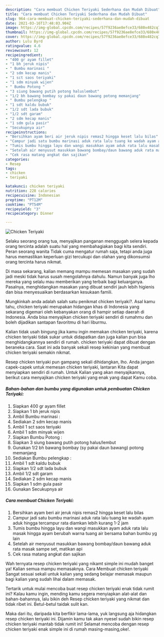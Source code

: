 ```yaml
---
description: "Cara membuat Chicken Teriyaki Sederhana dan Mudah Dibuat"
title: "Cara membuat Chicken Teriyaki Sederhana dan Mudah Dibuat"
slug: 964-cara-membuat-chicken-teriyaki-sederhana-dan-mudah-dibuat
date: 2021-03-16T17:48:03.904Z
image: https://img-global.cpcdn.com/recipes/57f9236ae8efce33/680x482cq70/chicken-teriyaki-foto-resep-utama.jpg
thumbnail: https://img-global.cpcdn.com/recipes/57f9236ae8efce33/680x482cq70/chicken-teriyaki-foto-resep-utama.jpg
cover: https://img-global.cpcdn.com/recipes/57f9236ae8efce33/680x482cq70/chicken-teriyaki-foto-resep-utama.jpg
author: Lulu Byrd
ratingvalue: 4.6
reviewcount: 12
recipeingredient:
- "400 gr ayam fillet"
- "1 bh jeruk nipis"
- " Bumbu marinasi "
- "2 sdm kecap manis"
- "1 sct saos teriyaki"
- "1 sdm minyak wijen"
- " Bumbu Potong "
- "3 siung bawang putih potong haluslembut"
- "1/2 bh bawang bombay sy pakai daun bawang potong memanjang"
- " Bumbu pelengkap "
- "1 sdt kaldu bubuk"
- "1/2 sdt lada bubuk"
- "1/2 sdt garam"
- "2 sdm kecap manis"
- "1 sdm gula pasir"
- "Secukupnya air"
recipeinstructions:
- "Bersihkan ayam beri air jeruk nipis remas2 hingga keset lalu bilas"
- "Campur jadi satu bumbu marinasi aduk rata lalu tuang ke wadah ayam aduk hingga tercampur rata diamkan lebih kurang 1-2 jam"
- "Tumis bumbu hingga layu dan wangi masukkan ayam aduk rata lalu masak hingga ayam berubah warna tuang air bersama bahan bumbu yg lain"
- "Setelah air menyusut masukkan bawang bombay/daun bawang aduk rata masak sampe set, matikan api"
- "Cek rasa matang angkat dan sajikan"
categories:
- Resep
tags:
- chicken
- teriyaki

katakunci: chicken teriyaki 
nutrition: 228 calories
recipecuisine: Indonesian
preptime: "PT12M"
cooktime: "PT54M"
recipeyield: "3"
recipecategory: Dinner

---
```



![Chicken Teriyaki](https://img-global.cpcdn.com/recipes/57f9236ae8efce33/680x482cq70/chicken-teriyaki-foto-resep-utama.jpg)

Selaku seorang orang tua, menyajikan panganan menggugah selera kepada orang tercinta adalah suatu hal yang membahagiakan bagi kita sendiri. Peran seorang  wanita Tidak cuma mengatur rumah saja, tetapi anda juga harus memastikan keperluan gizi tercukupi dan olahan yang dikonsumsi orang tercinta harus nikmat.

Di masa  sekarang, kalian memang mampu memesan masakan yang sudah jadi meski tidak harus susah mengolahnya dahulu. Namun banyak juga lho mereka yang selalu mau memberikan yang terbaik bagi keluarganya. Pasalnya, menghidangkan masakan yang dibuat sendiri jauh lebih higienis dan bisa menyesuaikan berdasarkan kesukaan famili. 



Mungkinkah anda adalah salah satu penikmat chicken teriyaki?. Asal kamu tahu, chicken teriyaki merupakan hidangan khas di Indonesia yang sekarang digemari oleh kebanyakan orang di hampir setiap daerah di Indonesia. Anda bisa menyajikan chicken teriyaki sendiri di rumahmu dan boleh dijadikan santapan favoritmu di hari liburmu.

Kalian tidak usah bingung jika kamu ingin memakan chicken teriyaki, karena chicken teriyaki tidak sukar untuk didapatkan dan juga kalian pun bisa menghidangkannya sendiri di rumah. chicken teriyaki dapat dibuat dengan beraneka cara. Saat ini ada banyak sekali resep kekinian yang membuat chicken teriyaki semakin nikmat.

Resep chicken teriyaki pun gampang sekali dihidangkan, lho. Anda jangan capek-capek untuk memesan chicken teriyaki, lantaran Kita dapat menyiapkan sendiri di rumah. Untuk Kalian yang akan menyajikannya, berikut cara menyajikan chicken teriyaki yang enak yang dapat Kamu coba.

<!--inarticleads1-->

##### Bahan-bahan dan bumbu yang digunakan untuk pembuatan Chicken Teriyaki:

1. Siapkan 400 gr ayam fillet
1. Siapkan 1 bh jeruk nipis
1. Ambil  Bumbu marinasi :
1. Sediakan 2 sdm kecap manis
1. Ambil 1 sct saos teriyaki
1. Ambil 1 sdm minyak wijen
1. Siapkan  Bumbu Potong :
1. Siapkan 3 siung bawang putih potong halus/lembut
1. Gunakan 1/2 bh bawang bombay (sy pakai daun bawang) potong memanjang
1. Sediakan  Bumbu pelengkap :
1. Ambil 1 sdt kaldu bubuk
1. Siapkan 1/2 sdt lada bubuk
1. Ambil 1/2 sdt garam
1. Sediakan 2 sdm kecap manis
1. Siapkan 1 sdm gula pasir
1. Gunakan Secukupnya air




<!--inarticleads2-->

##### Cara membuat Chicken Teriyaki:

1. Bersihkan ayam beri air jeruk nipis remas2 hingga keset lalu bilas
1. Campur jadi satu bumbu marinasi aduk rata lalu tuang ke wadah ayam aduk hingga tercampur rata diamkan lebih kurang 1-2 jam
1. Tumis bumbu hingga layu dan wangi masukkan ayam aduk rata lalu masak hingga ayam berubah warna tuang air bersama bahan bumbu yg lain
1. Setelah air menyusut masukkan bawang bombay/daun bawang aduk rata masak sampe set, matikan api
1. Cek rasa matang angkat dan sajikan




Wah ternyata resep chicken teriyaki yang nikamt simple ini mudah banget ya! Kalian semua mampu memasaknya. Cara Membuat chicken teriyaki Sangat sesuai sekali untuk kalian yang sedang belajar memasak maupun bagi kalian yang sudah lihai dalam memasak.

Tertarik untuk mulai mencoba buat resep chicken teriyaki enak tidak rumit ini? Kalau kamu ingin, mending kamu segera menyiapkan alat-alat dan bahan-bahannya, lalu bikin deh Resep chicken teriyaki yang nikmat dan tidak ribet ini. Betul-betul taidak sulit kan. 

Maka dari itu, daripada kita berfikir lama-lama, yuk langsung aja hidangkan resep chicken teriyaki ini. Dijamin kamu tak akan nyesel sudah bikin resep chicken teriyaki mantab tidak rumit ini! Selamat mencoba dengan resep chicken teriyaki enak simple ini di rumah masing-masing,oke!.

